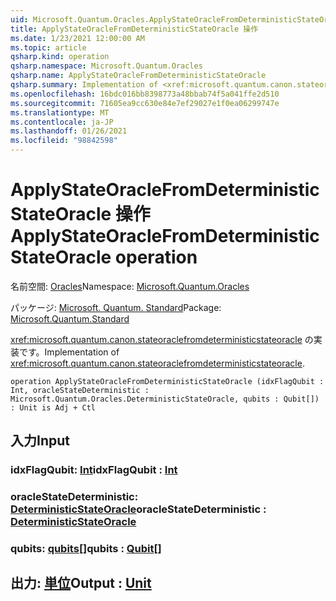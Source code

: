 ```yaml
---
uid: Microsoft.Quantum.Oracles.ApplyStateOracleFromDeterministicStateOracle
title: ApplyStateOracleFromDeterministicStateOracle 操作
ms.date: 1/23/2021 12:00:00 AM
ms.topic: article
qsharp.kind: operation
qsharp.namespace: Microsoft.Quantum.Oracles
qsharp.name: ApplyStateOracleFromDeterministicStateOracle
qsharp.summary: Implementation of <xref:microsoft.quantum.canon.stateoraclefromdeterministicstateoracle>.
ms.openlocfilehash: 16bdc016bb8398773a48bbab74f5a041ffe2d510
ms.sourcegitcommit: 71605ea9cc630e84e7ef29027e1f0ea06299747e
ms.translationtype: MT
ms.contentlocale: ja-JP
ms.lasthandoff: 01/26/2021
ms.locfileid: "98842598"
---
```

# <a name="applystateoraclefromdeterministicstateoracle-operation"></a><span data-ttu-id="dfc98-102">ApplyStateOracleFromDeterministicStateOracle 操作</span><span class="sxs-lookup"><span data-stu-id="dfc98-102">ApplyStateOracleFromDeterministicStateOracle operation</span></span>

<span data-ttu-id="dfc98-103">名前空間: [Oracles](xref:Microsoft.Quantum.Oracles)</span><span class="sxs-lookup"><span data-stu-id="dfc98-103">Namespace: [Microsoft.Quantum.Oracles](xref:Microsoft.Quantum.Oracles)</span></span>

<span data-ttu-id="dfc98-104">パッケージ: [Microsoft. Quantum. Standard](https://nuget.org/packages/Microsoft.Quantum.Standard)</span><span class="sxs-lookup"><span data-stu-id="dfc98-104">Package: [Microsoft.Quantum.Standard](https://nuget.org/packages/Microsoft.Quantum.Standard)</span></span>


<span data-ttu-id="dfc98-105"><xref:microsoft.quantum.canon.stateoraclefromdeterministicstateoracle> の実装です。</span><span class="sxs-lookup"><span data-stu-id="dfc98-105">Implementation of <xref:microsoft.quantum.canon.stateoraclefromdeterministicstateoracle>.</span></span>

```qsharp
operation ApplyStateOracleFromDeterministicStateOracle (idxFlagQubit : Int, oracleStateDeterministic : Microsoft.Quantum.Oracles.DeterministicStateOracle, qubits : Qubit[]) : Unit is Adj + Ctl
```


## <a name="input"></a><span data-ttu-id="dfc98-106">入力</span><span class="sxs-lookup"><span data-stu-id="dfc98-106">Input</span></span>

### <a name="idxflagqubit--int"></a><span data-ttu-id="dfc98-107">idxFlagQubit: [Int](xref:microsoft.quantum.lang-ref.int)</span><span class="sxs-lookup"><span data-stu-id="dfc98-107">idxFlagQubit : [Int](xref:microsoft.quantum.lang-ref.int)</span></span>




### <a name="oraclestatedeterministic--deterministicstateoracle"></a><span data-ttu-id="dfc98-108">oracleStateDeterministic: [DeterministicStateOracle](xref:Microsoft.Quantum.Oracles.DeterministicStateOracle)</span><span class="sxs-lookup"><span data-stu-id="dfc98-108">oracleStateDeterministic : [DeterministicStateOracle](xref:Microsoft.Quantum.Oracles.DeterministicStateOracle)</span></span>




### <a name="qubits--qubit"></a><span data-ttu-id="dfc98-109">qubits: [qubits](xref:microsoft.quantum.lang-ref.qubit)[]</span><span class="sxs-lookup"><span data-stu-id="dfc98-109">qubits : [Qubit](xref:microsoft.quantum.lang-ref.qubit)[]</span></span>





## <a name="output--unit"></a><span data-ttu-id="dfc98-110">出力: [単位](xref:microsoft.quantum.lang-ref.unit)</span><span class="sxs-lookup"><span data-stu-id="dfc98-110">Output : [Unit](xref:microsoft.quantum.lang-ref.unit)</span></span>

